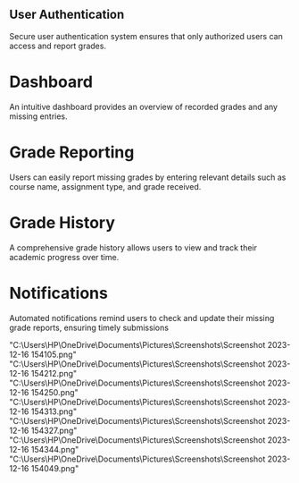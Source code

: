 ## User Authentication
Secure user authentication system ensures that only authorized users can access and report grades.

# Dashboard
An intuitive dashboard provides an overview of recorded grades and any missing entries.

# Grade Reporting
Users can easily report missing grades by entering relevant details such as course name, assignment type, and grade received.

# Grade History
A comprehensive grade history allows users to view and track their academic progress over time.

# Notifications
Automated notifications remind users to check and update their missing grade reports, ensuring timely submissions

"C:\Users\HP\OneDrive\Documents\Pictures\Screenshots\Screenshot 2023-12-16 154105.png"
"C:\Users\HP\OneDrive\Documents\Pictures\Screenshots\Screenshot 2023-12-16 154212.png"
"C:\Users\HP\OneDrive\Documents\Pictures\Screenshots\Screenshot 2023-12-16 154250.png"
"C:\Users\HP\OneDrive\Documents\Pictures\Screenshots\Screenshot 2023-12-16 154313.png"
"C:\Users\HP\OneDrive\Documents\Pictures\Screenshots\Screenshot 2023-12-16 154327.png"
"C:\Users\HP\OneDrive\Documents\Pictures\Screenshots\Screenshot 2023-12-16 154344.png"
"C:\Users\HP\OneDrive\Documents\Pictures\Screenshots\Screenshot 2023-12-16 154049.png"

